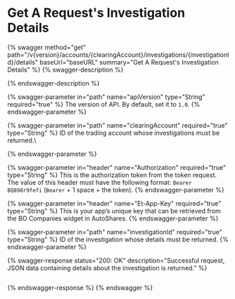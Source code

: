 # Get A Request's Investigation Details

{% swagger method="get" path="/v{version}/accounts/{clearingAccount}/investigations/{investigationId}/details" baseUrl="baseURL" summary="Get A Request's Investigation Details" %}
{% swagger-description %}

{% endswagger-description %}

{% swagger-parameter in="path" name="apiVersion" type="String" required="true" %}
The version of API. By default, set it to `1.0`.
{% endswagger-parameter %}

{% swagger-parameter in="path" name="clearingAccount" required="true" type="String" %}
ID of the trading account whose investigations must be returned.\

{% endswagger-parameter %}

{% swagger-parameter in="header" name="Authorization" required="true" type="String" %}
This is the authorization token from the token request. The value of this header must have the following format: `Bearer BQ898r9fefi` (`Bearer` + 1 space + the token).
{% endswagger-parameter %}

{% swagger-parameter in="header" name="Et-App-Key" required="true" type="String" %}
This is your app’s unique key that can be retrieved from the BO Companies widget in AutoShares.
{% endswagger-parameter %}

{% swagger-parameter in="path" name="investigationId" required="true" type="String" %}
ID of the investigation whose details must be returned.
{% endswagger-parameter %}

{% swagger-response status="200: OK" description="Successful request, JSON data containing details about the investigation is returned." %}
```javascript
```
{% endswagger-response %}
{% endswagger %}
